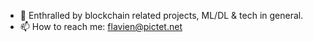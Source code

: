 
- 👀 Enthralled by blockchain related projects, ML/DL & tech in general.
- 📫 How to reach me: flavien@pictet.net 


